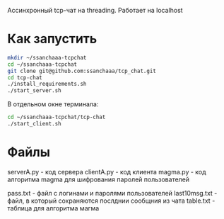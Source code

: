 Ассинхронный tcp-чат на threading. Работает нa localhost

# Как запустить
```Bash
mkdir ~/ssanchaaa-tcpchat
cd ~/ssanchaaa-tcpchat
git clone git@github.com:ssanchaaa/tcp_chat.git
cd tcp-chat
./install_requirements.sh
./start_server.sh
```
В отдельном окне терминала:
```Bash
cd ~/ssanchaaa-tcpchat/tcp-chat
./start_client.sh
```

# Файлы
serverA.py - код сервера
clientA.py - код клиента
magma.py - код алгоритма magma для шифрования паролей пользователей

pass.txt - файл с логинами и паролями пользователей
last10msg.txt - файл, в который сохраняются послднии сообщния из чата 
table.txt - таблица для алгоритма магма

